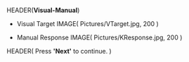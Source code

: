 HEADER(__Visual-Manual__)

- Visual Target IMAGE( Pictures/VTarget.jpg, 200 )

- Manual Response IMAGE( Pictures/KResponse.jpg, 200 )
 
HEADER( Press __'Next'__ to continue. )
